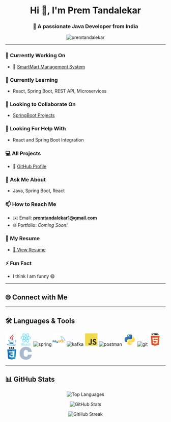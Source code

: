 <h1 align="center">Hi 👋, I'm Prem Tandalekar</h1>
<h3 align="center">🚀 A passionate Java Developer from India</h3>

<p align="center">
  <img src="https://komarev.com/ghpvc/?username=premtandalekar&label=Profile%20views&color=0e75b6&style=flat" alt="premtandalekar" />
</p>

---

### 🔭 Currently Working On

- 🛒 [SmartMart Management System](https://github.com/premtandalekar/smartmart-management-system)

### 🌱 Currently Learning

- React, Spring Boot, REST API, Microservices

### 👯 Looking to Collaborate On

- [SpringBoot Projects](https://github.com/premtandalekar)

### 🤝 Looking For Help With

- React and Spring Boot Integration

### 💻 All Projects

- 🔗 [GitHub Profile](https://github.com/premtandalekar)

### 💬 Ask Me About

- Java, Spring Boot, React

### 📫 How to Reach Me

- ✉️ Email: **premtandalekar1@gmail.com**
- 🌐 Portfolio: *Coming Soon!*

### 📄 My Resume

- [🔗 View Resume](https://drive.google.com/your-resume-link)

### ⚡ Fun Fact

- I think I am funny 😄

---

## 🌐 Connect with Me
<!-- You can add your LinkedIn, Twitter or other social links here in future -->
<p align="left">
  <!-- Example: 
  <a href="https://linkedin.com/in/yourprofile" target="blank"><img align="center" src="https://cdn.jsdelivr.net/npm/simple-icons@v4/icons/linkedin.svg" alt="linkedin" height="30" width="40" /></a>
  -->
</p>

---

## 🛠️ Languages & Tools

<p align="left">
  <img src="https://raw.githubusercontent.com/devicons/devicon/master/icons/java/java-original.svg" alt="java" width="40" height="40"/>
  <img src="https://raw.githubusercontent.com/devicons/devicon/master/icons/react/react-original-wordmark.svg" alt="react" width="40" height="40"/>
  <img src="https://www.vectorlogo.zone/logos/springio/springio-icon.svg" alt="spring" width="40" height="40"/>
  <img src="https://raw.githubusercontent.com/devicons/devicon/master/icons/mysql/mysql-original-wordmark.svg" alt="mysql" width="40" height="40"/>
  <img src="https://www.vectorlogo.zone/logos/apache_kafka/apache_kafka-icon.svg" alt="kafka" width="40" height="40"/>
  <img src="https://raw.githubusercontent.com/devicons/devicon/master/icons/javascript/javascript-original.svg" alt="javascript" width="40" height="40"/>
  <img src="https://www.vectorlogo.zone/logos/getpostman/getpostman-icon.svg" alt="postman" width="40" height="40"/>
  <img src="https://raw.githubusercontent.com/devicons/devicon/master/icons/python/python-original.svg" alt="python" width="40" height="40"/>
  <img src="https://www.vectorlogo.zone/logos/git-scm/git-scm-icon.svg" alt="git" width="40" height="40"/>
  <img src="https://raw.githubusercontent.com/devicons/devicon/master/icons/html5/html5-original-wordmark.svg" alt="html5" width="40" height="40"/>
  <img src="https://raw.githubusercontent.com/devicons/devicon/master/icons/css3/css3-original-wordmark.svg" alt="css3" width="40" height="40"/>
  <img src="https://raw.githubusercontent.com/devicons/devicon/master/icons/c/c-original.svg" alt="c" width="40" height="40"/>
</p>

---

## 📊 GitHub Stats

<p align="center">
  <img src="https://github-readme-stats.vercel.app/api/top-langs/?username=PremTan&layout=compact&theme=tokyonight" alt="Top Languages" />
</p>

<p align="center">
  <img src="https://github-readme-stats.vercel.app/api?username=PremTan&show_icons=true&theme=tokyonight" alt="GitHub Stats" />
</p>

<p align="center">
  <img src="https://github-readme-streak-stats.herokuapp.com?user=PremTan&theme=tokyonight&hide_border=true&date_format=M%20j%5B%2C%20Y%5D" alt="GitHub Streak" />
</p>


